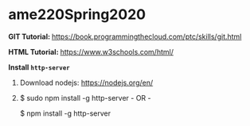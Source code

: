 # ame220Spring2020

<b> GIT Tutorial: </b>
https://book.programmingthecloud.com/ptc/skills/git.html

<b> HTML Tutorial: </b>
https://www.w3schools.com/html/


<b>Install `http-server`</b>

1. Download nodejs: https://nodejs.org/en/

2. $ sudo npm install -g http-server 
        - OR -

   $  npm install -g http-server 
